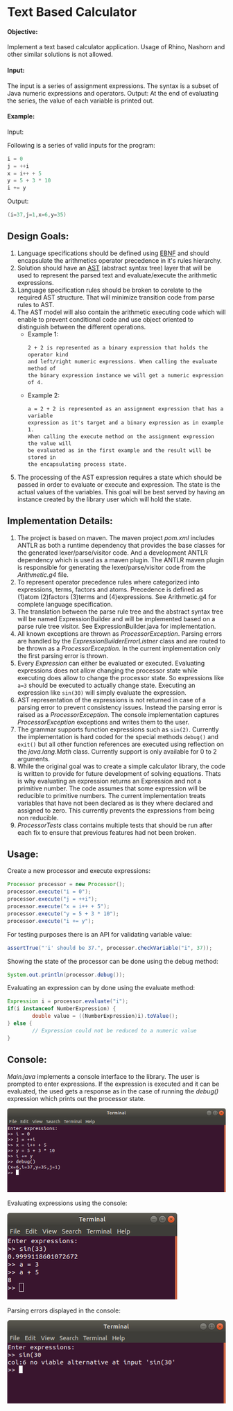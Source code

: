 # Text Based Calculator

#### Objective: 
Implement a text based calculator application. Usage of Rhino, Nashorn and other
similar solutions is not allowed.
#### Input: 
The input is a series of assignment expressions. The syntax is a subset of Java numeric
expressions and operators.
Output: At the end of evaluating the series, the value of each variable is printed out.
#### Example:
Input: 

Following is a series of valid inputs for the program:

```java
i = 0
j = ++i
x = i++ + 5
y = 5 + 3 * 10
i += y
```
Output:

```java
(i=37,j=1,x=6,y=35)
```

## Design Goals:
1. Language specifications should be defined using [EBNF](https://en.wikipedia.org/wiki/Extended_Backus%E2%80%93Naur_form) and should encapsulate
   the arithmetics operator precedence in it's rules hierarchy.
2. Solution should have an [AST](https://en.wikipedia.org/wiki/Abstract_syntax_tree) (abstract syntax tree) layer that will be used to 
   represent the parsed text and evaluate/execute the arithmetic expressions. 
3. Language specification rules should be broken to corelate to the required AST
   structure. That will minimize transition code from parse rules to AST.
4. The AST model will also contain the arithmetic executing code which will
   enable to prevent conditional code and use object oriented to distinguish
   between the different operations.
   *  Example 1:
        ```
        2 + 2 is represented as a binary expression that holds the operator kind
        and left/right numeric expressions. When calling the evaluate method of
        the binary expression instance we will get a numeric expression of 4.
        ```
   * Example 2:
        ```
        a = 2 + 2 is represented as an assignment expression that has a variable
        expression as it's target and a binary expression as in example 1.
        When calling the execute method on the assignment expression the value will
        be evaluated as in the first example and the result will be stored in 
        the encapsulating process state.
        ```
5. The processing of the AST expression requires a state which should be passed
   in order to evaluate or execute and expression. The state is the actual values
   of the variables. This goal will be best served by having an instance created
   by the library user which will hold the state. 
   



## Implementation Details:
1. The project is based on maven. The maven project _pom.xml_ includes ANTLR as both a runtime    dependency that provides the base classes for the generated lexer/parse/visitor code. And a    development ANTLR dependency which is used as a maven plugin. The ANTLR maven plugin is        responsible for generating the lexer/parse/visitor code from the _Arithmetic.g4_ file.
2. To represent operator precedence rules where categorized into expressions, terms,
   factors and atoms. Precedence is defined as (1)atom (2)factors (3)terms and (4)expressions.
   See Arithmetic.g4 for complete language specification.
3. The translation between the parse rule tree and the abstract syntax tree
   will be named ExpressionBuilder and will be implemented based on a parse rule 
   tree visitor. 
   See ExpressionBuilder.java for implementation.
4. All known exceptions are thrown as _ProcessorException_. Parsing errors are handled by the
   _ExpressionBuilderErrorListner_ class and are routed to be thrown as a _ProcessorException_. In the current implementation only the first parsing error is thrown.
5. Every _Expression_ can either be evaluated or executed. Evaluating expressions does not        allow changing the processor state while executing does allow to change the processor          state. So expressions like `a=3` should be executed to actually change state. Executing an     expression like `sin(30)` will simply evaluate the expression. 
6. AST representation of the expressions is not returned in case of a parsing error to prevent    consistency issues. Instead the parsing error is raised as a _ProcessorException_. The         console implementation captures _ProcessorException_ exceptions and writes them to the user.
7. The grammar supports function expressions such as `sin(2)`. Currently the implementation is     hard coded for the special methods `debug()` and `exit()` but all other function references    are executed using reflection on the _java.lang.Math_ class. Currently support is only         available for 0 to 2 arguments.
8. While the original goal was to create a simple calculator library, the code is written to      provide for future development of solving equations. Thats is why evaluating an expression
   returns an Expression and not a primitive number. The code assumes that some expression will be reducible to primitive numbers. The current implementation treats variables that
   have not been declared as is they where declared and assigned to zero. This currently prevents the expressions from being non reducible.
9. _ProcessorTests_ class contains multiple tests that should be run after each fix to ensure 
   that previous features had not been broken.


## Usage:
Create a new processor and execute expressions:
```java
Processor processor = new Processor();
processor.execute("i = 0");
processor.execute("j = ++i");
processor.execute("x = i++ + 5");
processor.execute("y = 5 + 3 * 10");
processor.execute("i += y");
```

For testing purposes there is an API for validating variable value:
```java
assertTrue("'i' should be 37.", processor.checkVariable("i", 37));
```

Showing the state of the processor can be done using the debug method:
```java
System.out.println(processor.debug());
```

Evaluating an expression can by done using the evaluate method:
```java
Expression i = processor.evaluate("i");
if(i instanceof NumberExpression) {
        double value = ((NumberExpression)i).toValue();
} else {
        // Expression could not be reduced to a numeric value
}
```


## Console:

_Main.java_ implements a console interface to the library. The user is prompted to enter expressions. If the expression is executed and it can be evaluated, the used gets a response as in the case of running the _debug()_ expression which prints out the processor state. 

![Console](images/console.png "Console")

Evaluating expressions using the console:

![Console](images/console_eval.png "Console")

Parsing errors displayed in the console:

![Console](images/console_errors.png "Console")